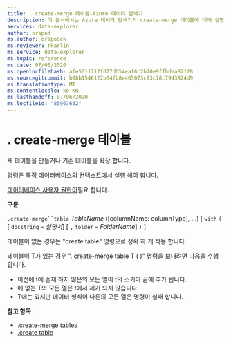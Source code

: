 ```yaml
---
title: . create-merge 테이블-Azure 데이터 탐색기
description: 이 문서에서는 Azure 데이터 탐색기의 create-merge 테이블에 대해 설명 합니다.
services: data-explorer
author: orspod
ms.author: orspodek
ms.reviewer: rkarlin
ms.service: data-explorer
ms.topic: reference
ms.date: 07/05/2020
ms.openlocfilehash: afe5011717fd77d654eaf6c2b70e9ffbdea87128
ms.sourcegitcommit: b08b1546122b64fb8e465073c93c78c7943824d9
ms.translationtype: MT
ms.contentlocale: ko-KR
ms.lasthandoff: 07/06/2020
ms.locfileid: "85967632"
---
```

# <a name="create-merge-table"></a>. create-merge 테이블

새 테이블을 만들거나 기존 테이블을 확장 합니다. 

명령은 특정 데이터베이스의 컨텍스트에서 실행 해야 합니다. 

[데이터베이스 사용자 권한이](../management/access-control/role-based-authorization.md)필요 합니다.

**구문**

`.create-merge``table` *TableName* ([columnName: columnType], ...)  [ `with` `(` [ `docstring` `=` *설명서*] [ `,` `folder` `=` *FolderName*] `)` ]

테이블이 없는 경우는 "create table" 명령으로 정확 하 게 작동 합니다.

테이블이 T가 있는 경우 ". create-merge table T ( <columns specification> )" 명령을 보내려면 다음을 수행 합니다.

* <columns specification>이전에 t에 존재 하지 않은의 모든 열이 t의 스키마 끝에 추가 됩니다.
* 에 없는 T의 모든 열은 <columns specification> t에서 제거 되지 않습니다.
* T에는 <columns specification> 있지만 데이터 형식이 다른의 모든 열은 명령이 실패 합니다.

**참고 항목**

* [.create-merge tables](create-merge-tables-command.md)
* [.create table](create-table-command.md)
